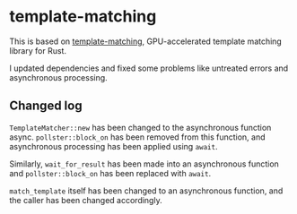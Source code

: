 # template-matching

This is based on [template-matching](https://crates.io/crates/template-matching), GPU-accelerated template matching library for Rust.

I updated dependencies and fixed some problems like untreated errors and asynchronous processing.

## Changed log

`TemplateMatcher::new` has been changed to the asynchronous function async. `pollster::block_on` has been removed from this function, and asynchronous processing has been applied using `await`.

Similarly, `wait_for_result` has been made into an asynchronous function and `pollster::block_on` has been replaced with `await`.

`match_template` itself has been changed to an asynchronous function, and the caller has been changed accordingly.
